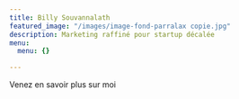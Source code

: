 ```yaml
---
title: Billy Souvannalath
featured_image: "/images/image-fond-parralax copie.jpg"
description: Marketing raffiné pour startup décalée
menu:
  menu: {}

---
```

Venez en savoir plus sur moi